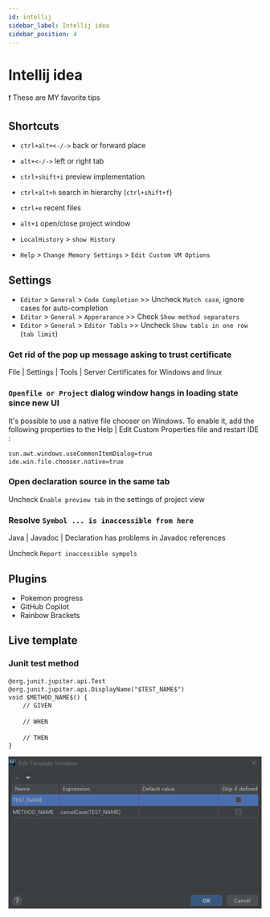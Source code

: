 ```yaml
---
id: intellij
sidebar_label: Intellij idea
sidebar_position: 4
---
```

# Intellij idea 
:exclamation: These are MY favorite tips


## Shortcuts
- `ctrl+alt+<-/->` back or forward place
- `alt+<-/->` left or right tab
- `ctrl+shift+i` preview implementation 
- `ctrl+alt+h` search in hierarchy (`ctrl+shift+f`)
- `ctrl+e` recent files
- `alt+1` open/close project window

- `LocalHistory` > `show History` 
- `Help` > `Change Memory Settings` > `Edit Custom VM Options`

## Settings
- `Editor` > `General` > `Code Completion` >> Uncheck `Match case`, ignore cases for auto-completion
- `Editor` > `General` > `Apperarance` >> Check `Show method separators`
- `Editor` > `General` > `Editor Tabls` >> Uncheck `Show tabls in one row` (`tab limit`)

### Get rid of the pop up message asking to trust certificate
File | Settings | Tools | Server Certificates for Windows and linux

### `Openfile or Project` dialog window hangs in loading state since new UI
It's possible to use a native file chooser on Windows. 
To enable it, add the following properties to the Help | Edit Custom Properties file and restart IDE : 
```
sun.awt.windows.useCommonItemDialog=true
ide.win.file.chooser.native=true
```

### Open declaration source in the same tab
Uncheck `Enable preview tab` in the settings of project view

### Resolve `Symbol ... is inaccessible from here`
Java | Javadoc | Declaration has problems in Javadoc references

Uncheck `Report inaccessible sympols`
## Plugins
- Pokemon progress
- GitHub Copilot
- Rainbow Brackets

## Live template

### Junit test method
```
@org.junit.jupiter.api.Test
@org.junit.jupiter.api.DisplayName("$TEST_NAME$")
void $METHOD_NAME$() {
    // GIVEN
    
    // WHEN
    
    // THEN
}
```
![Junit5 live template](../static/img/intellij-idea/junit5_live_template.png)
